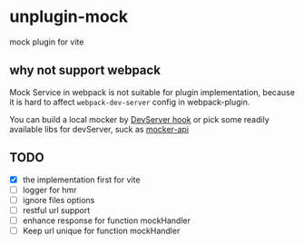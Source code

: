 # unplugin-mock
mock plugin for vite

## why not support webpack

Mock Service in webpack is not suitable for plugin implementation, because it is hard to affect `webpack-dev-server` config in webpack-plugin.

You can build a local mocker by [DevServer hook](https://webpack.js.org/configuration/dev-server/) or pick some readily available libs for devServer, suck as [mocker-api](https://github.com/jaywcjlove/mocker-api)


## TODO

- [x] the implementation first for vite
- [ ] logger for hmr
- [ ] ignore files options
- [ ] restful url support
- [ ] enhance response for function mockHandler
- [ ] Keep url unique for function mockHandler
